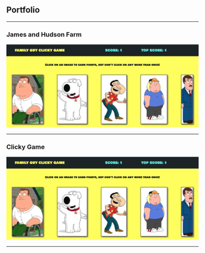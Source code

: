 ## Portfolio

---

### James and Hudson Farm
<a href="https://jamesandhudsonfarm.elemento.biz/">
<img src="images/clicky-game.png?raw=true"/>
</a>

---

### Clicky Game
<a href="https://www.dotnetconf.net/?utm_campaign=savedate&utm_source=dotnefdn&utm_medium=newsletter">
<img src="images/clicky-game.png?raw=true"/>
</a>

---



